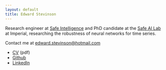 ```yaml
---
layout: default
title: Edward Stevinson
---
```


Research engineer at [Safe Intelligence](https://safeintelligence.ai/) and PhD candidate at the [Safe AI Lab](https://sail.doc.ic.ac.uk/) at Imperial, researching the robustness of neural networks for time series.

Contact me at [edward.stevinson@hotmail.com](mailto:edward.stevinson@hotmail.com)

* [CV](assets/stevinson_CV.pdf) (pdf)
* [Github](https://www.github.com/stevinson)
* [LinkedIn](https://uk.linkedin.com/in/edward-stevinson-971b98124)








